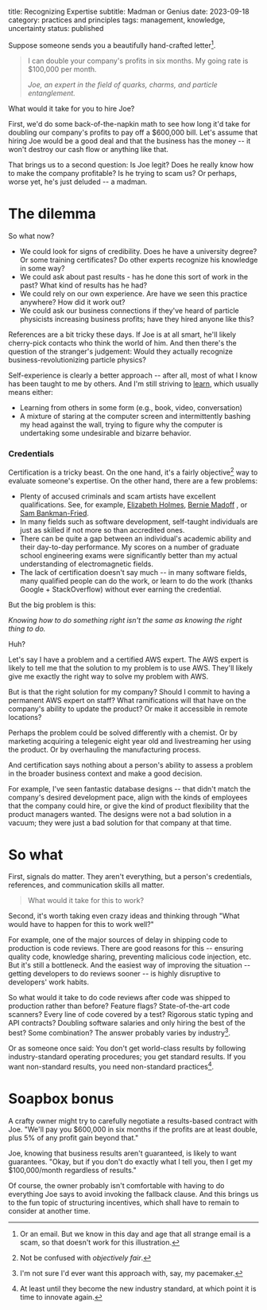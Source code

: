title: Recognizing Expertise
subtitle: Madman or Genius
date: 2023-09-18
category: practices and principles
tags: management, knowledge, uncertainty
status: published

Suppose someone sends you a beautifully hand-crafted letter[^email].

> I can double your company's profits in six months. My going rate is $100,000 per month.
>
> _Joe, an expert in the field of quarks, charms, and particle entanglement._

[^email]: Or an email. But we know in this day and age that all strange email is a scam, so that doesn't work for this illustration.

What would it take for you to hire Joe?

First, we'd do some back-of-the-napkin math to see how long it'd take for doubling our company's profits to pay off a $600,000 bill. Let's assume that hiring Joe would be a good deal and that the business has the money -- it won't destroy our cash flow or anything like that.

That brings us to a second question: Is Joe legit? Does he really know how to make the company profitable? Is he trying to scam us? Or perhaps, worse yet, he's just deluded -- a madman.

# The dilemma

So what now?

* We could look for signs of credibility. Does he have a university degree? Or some training certificates? Do other experts recognize his knowledge in some way?
* We could ask about past results - has he done this sort of work in the past? What kind of results has he had?
* We could rely on our own experience. Are have we seen this practice anywhere? How did it work out?
* We could ask our business connections if they've heard of particle physicists increasing business profits; have they hired anyone like this?

References are a bit tricky these days. If Joe is at all smart, he'll likely cherry-pick contacts who think the world of him. And then there's the question of the stranger's judgement: Would they actually recognize business-revolutionizing particle physics?

Self-experience is clearly a better approach -- after all, most of what I know has been taught to me by others. And I'm still striving to [learn]({filename}/pages/unlinked.md), which usually means either:

* Learning from others in some form (e.g., book, video, conversation)
* A mixture of staring at the computer screen and intermittently bashing my head against the wall, trying to figure why the computer is undertaking some undesirable and bizarre behavior.

### Credentials

Certification is a tricky beast. On the one hand, it's a fairly objective[^fair] way to evaluate someone's expertise. On the other hand, there are a few problems:

[^fair]: Not be confused with _objectively fair_.

* Plenty of accused criminals and scam artists have excellent qualifications. See, for example, [Elizabeth Holmes](https://en.wikipedia.org/wiki/Elizabeth_Holmes), [Bernie Madoff](https://en.wikipedia.org/wiki/Bernie_Madoff) , or [Sam Bankman-Fried](https://en.wikipedia.org/wiki/Sam_Bankman-Fried).
* In many fields such as software development, self-taught individuals are just as skilled if not more so than accredited ones.
* There can be quite a gap between an individual's academic ability and their day-to-day performance. My scores on a number of graduate school engineering exams were significantly better than my actual understanding of electromagnetic fields.
* The lack of certification doesn't say much -- in many software fields, many qualified people can do the work, or learn to do the work (thanks Google + StackOverflow) without ever earning the credential.

But the big problem is this:

_Knowing how to do something right isn't the same as knowing the right thing to do._

Huh?

Let's say I have a problem and a certified AWS expert. The AWS expert is likely to tell me that the solution to my problem is to use AWS. They'll likely give me exactly the right way to solve my problem with AWS.

But is that the right solution for my company? Should I commit to having a permanent AWS expert on staff? What ramifications will that have on the company's ability to update the product? Or make it accessible in remote locations?

Perhaps the problem could be solved differently with a chemist. Or by marketing acquiring a telegenic eight year old and livestreaming her using the product. Or by overhauling the manufacturing process.

And certification says nothing about a person's ability to assess a problem in the broader business context and make a good decision.

For example, I've seen fantastic database designs -- that didn't match the company's desired development pace, align with the kinds of employees that the company could hire, or give the kind of product flexibility that the product managers wanted. The designs were not a bad solution in a vacuum; they were just a bad solution for that company at that time.

# So what

First, signals do matter. They aren't everything, but a person's credentials, references, and communication skills all matter.

> What would it take for this to work?

Second, it's worth taking even crazy ideas and thinking through "What would have to happen for this to work well?"

For example, one of the major sources of delay in shipping code to production is code reviews. There are good reasons for this -- ensuring quality code, knowledge sharing, preventing malicious code injection, etc. But it's still a bottleneck. And the easiest way of improving the situation -- getting developers to do reviews sooner -- is highly disruptive to developers' work habits.

So what would it take to do code reviews after code was shipped to production rather than before? Feature flags? State-of-the-art code scanners? Every line of code covered by a test? Rigorous static typing and API contracts? Doubling software salaries and only hiring the best of the best? Some combination? The answer probably varies by industry[^heart].

Or as someone once said: You don't get world-class results by following industry-standard operating procedures; you get standard results. If you want non-standard results, you need non-standard practices[^until].

[^heart]: I'm not sure I'd ever want this approach with, say, my pacemaker.

[^until]: At least until they become the new industry standard, at which point it is time to innovate again.

# Soapbox bonus

A crafty owner might try to carefully negotiate a results-based contract with Joe. "We'll pay you $600,000 in six months if the profits are at least double, plus 5% of any profit gain beyond that."

Joe, knowing that business results aren't guaranteed, is likely to want guarantees. "Okay, but if you don't do exactly what I tell you, then I get my $100,000/month regardless of results."

Of course, the owner probably isn't comfortable with having to do everything Joe says to avoid invoking the fallback clause. And this brings us to the fun topic of structuring incentives, which shall have to remain to consider at another time.
